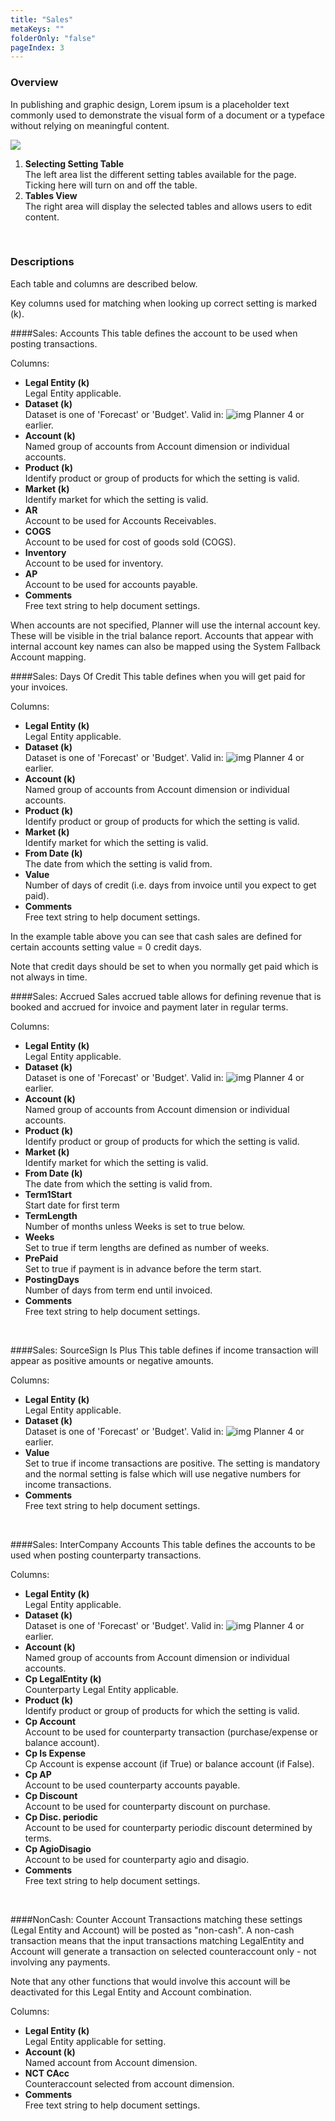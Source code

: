 ```yaml
---
title: "Sales"
metaKeys: ""
folderOnly: "false"
pageIndex: 3
---
```


### Overview
In publishing and graphic design, Lorem ipsum is a placeholder text commonly used to demonstrate the visual form of a document or a typeface without relying on meaningful content.
<br/>

![](https://profitbasedocs.blob.core.windows.net/plannerimages/finance-settings-sales.jpg)

1. **Selecting Setting Table**<br/>The left area list the different setting tables available for the page. Ticking here will turn on and off the table.
2. **Tables View**<br/>The right area will display the selected tables and allows users to edit content.
<br/>

### Descriptions

Each table and columns are described below.

Key columns used for matching when looking up correct setting is marked (k).

####Sales: Accounts
This table defines the account to be used when posting transactions.

Columns:

- **Legal Entity (k)**<br/>
Legal Entity applicable.
- **Dataset (k)**<br/>
Dataset is one of 'Forecast' or 'Budget'. Valid in: ![img](https://profitbasedocs.blob.core.windows.net/icons/yes-icon.png) Planner 4 or earlier.
- **Account (k)**<br/>
Named group of accounts from Account dimension or individual accounts.
- **Product (k)**<br/>
Identify product or group of products for which the setting is valid.
- **Market (k)**<br/>
Identify market for which the setting is valid.
- **AR**<br/>
Account to be used for Accounts Receivables.
- **COGS**<br/>
Account to be used for cost of goods sold (COGS).
- **Inventory**<br/>
Account to be used for inventory.
- **AP**<br/>
Account to be used for accounts payable.
- **Comments**<br/>
Free text string to help document settings.

When accounts are not specified, Planner will use the internal account key. These will be visible in the trial balance report. Accounts that appear with internal account key names can also be mapped using the System Fallback Account mapping.
<br/>

####Sales: Days Of Credit
This table defines when you will get paid for your invoices.

Columns:

- **Legal Entity (k)**<br/>
Legal Entity applicable.
- **Dataset (k)**<br/>
Dataset is one of 'Forecast' or 'Budget'. Valid in: ![img](https://profitbasedocs.blob.core.windows.net/icons/yes-icon.png) Planner 4 or earlier.
- **Account (k)**<br/>
Named group of accounts from Account dimension or individual accounts.
- **Product (k)**<br/>
Identify product or group of products for which the setting is valid.
- **Market (k)**<br/>
Identify market for which the setting is valid.
- **From Date (k)**<br/>
The date from which the setting is valid from.
- **Value**<br/>
Number of days of credit (i.e. days from invoice until you expect to get paid).
- **Comments**<br/>
Free text string to help document settings.

In the example table above you can see that cash sales are defined for certain accounts setting value = 0 credit days.

Note that credit days should be set to when you normally get paid which is not always in time.
<br/>

####Sales: Accrued
Sales accrued table allows for defining revenue that is booked and accrued for invoice and payment later in regular terms.

Columns:

- **Legal Entity (k)**<br/>
Legal Entity applicable.
- **Dataset (k)**<br/>
Dataset is one of 'Forecast' or 'Budget'. Valid in: ![img](https://profitbasedocs.blob.core.windows.net/icons/yes-icon.png) Planner 4 or earlier.
- **Account (k)**<br/>
Named group of accounts from Account dimension or individual accounts.
- **Product (k)**<br/>
Identify product or group of products for which the setting is valid.
- **Market (k)**<br/>
Identify market for which the setting is valid.
- **From Date (k)**<br/>
The date from which the setting is valid from.
- **Term1Start**<br/>
Start date for first term
- **TermLength**<br/>
Number of months unless Weeks is set to true below.
- **Weeks**<br/>
Set to true if term lengths are defined as number of weeks.
- **PrePaid**<br/>
Set to true if payment is in advance before the term start.
- **PostingDays**<br/>
Number of days from term end until invoiced.
- **Comments**<br/>
Free text string to help document settings.

<br/>

####Sales: SourceSign Is Plus
This table defines if income transaction will appear as positive amounts or negative amounts.

Columns:

- **Legal Entity (k)**<br/>
Legal Entity applicable.
- **Dataset (k)**<br/>
Dataset is one of 'Forecast' or 'Budget'. Valid in: ![img](https://profitbasedocs.blob.core.windows.net/icons/yes-icon.png) Planner 4 or earlier.
- **Value**<br/>
Set to true if income transactions are positive. The setting is mandatory and the normal setting is false which will use negative numbers for income transactions.
- **Comments**<br/>
Free text string to help document settings.

<br/>

####Sales: InterCompany Accounts
This table defines the accounts to be used when posting counterparty transactions.

Columns:

- **Legal Entity (k)**<br/>
Legal Entity applicable.
- **Dataset (k)**<br/>
Dataset is one of 'Forecast' or 'Budget'. Valid in: ![img](https://profitbasedocs.blob.core.windows.net/icons/yes-icon.png) Planner 4 or earlier.
- **Account (k)**<br/>
Named group of accounts from Account dimension or individual accounts.
- **Cp LegalEntity (k)**<br/>
Counterparty Legal Entity applicable.
- **Product (k)**<br/>
Identify product or group of products for which the setting is valid.
- **Cp Account**<br/>
Account to be used for counterparty transaction (purchase/expense or balance account).
- **Cp Is Expense**<br/>
Cp Account is expense account (if True) or balance account (if False).
- **Cp AP**<br/>
Account to be used counterparty accounts payable.
- **Cp Discount**<br/>
Account to be used for counterparty discount on purchase.
- **Cp Disc. periodic**<br/>
Account to be used for counterparty periodic discount determined by terms.
- **Cp AgioDisagio**<br/>
Account to be used for counterparty agio and disagio.
- **Comments**<br/>
Free text string to help document settings.

<br/>

####NonCash: Counter Account
Transactions matching these settings (Legal Entity and Account) will be posted as "non-cash". A non-cash transaction means that the input transactions matching LegalEntity and Account will generate a transaction on selected counteraccount only - not involving any payments.  

Note that any other functions that would involve this account will be deactivated for this Legal Entity and Account combination.

Columns:

- **Legal Entity (k)**<br/>
Legal Entity applicable for setting.
- **Account (k)**<br/>
Named account from Account dimension.
- **NCT CAcc**<br/>
Counteraccount selected from account dimension.
- **Comments**<br/>
Free text string to help document settings.
<br/>
